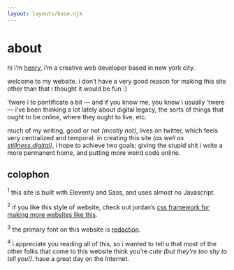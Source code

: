 ```yaml
---
layout: layouts/base.njk
---
```


# about

hi i’m [henry](https://henry.codes), i’m a creative web developer based in new york city.

welcome to my website. i don’t have a very good reason for making this site other than that i thought it would be fun :)

’twere i to pontificate a bit — and if you know me, you know i usually ’twere — i’ve been thinking a lot lately about digital legacy, the sorts of things that ought to be online, where they ought to live, etc.

much of my writing, good or not _(mostly not)_, lives on twitter, which feels very centralized and temporal. in creating this site _(as well as [stillness.digital](https://stillness.digital))_, i hope to achieve two goals; giving the stupid shit i write a more permanent home, and putting more weird code online.

## colophon

<sup>1</sup> this site is built with Eleventy and Sass, and uses almost no Javascript.

<sup>2</sup> if you like this style of website, check out jordan’s [css framework for making more websites like this](https://jdan.github.io/98.css/).

<sup>3</sup> the primary font on this website is [redaction](https://www.redaction.us/).

<sup>4</sup> i appreciate you reading all of this, so i wanted to tell u that most of the other folks that come to this website think you’re cute _(but they’re too shy to tell you!)_. have a great day on the Internet.
